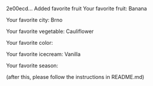 
2e00ecd... Added favorite fruit
Your favorite fruit: Banana

Your favorite city: Brno

Your favorite vegetable: Cauliflower

Your favorite color: 

Your favorite icecream: Vanilla

Your favorite season:


(after this, please follow the instructions in README.md)
